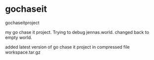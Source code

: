 # gochaseit
gochaseitproject

my go chase it project.  Trying to debug jennas.world. changed back to empty world.

added latest version of go chase it project in compressed file workspace.tar.gz

